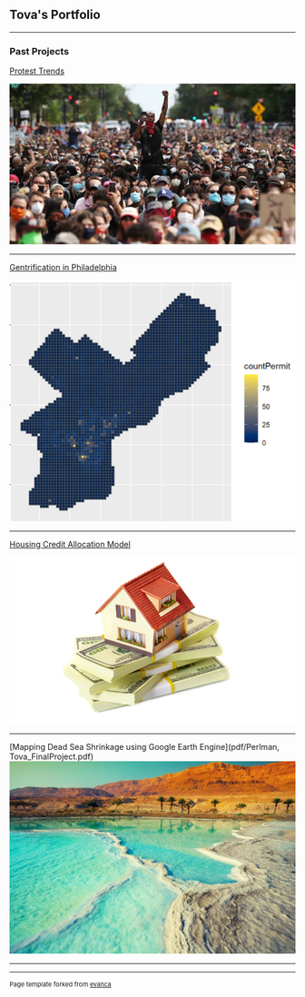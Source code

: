 ## Tova's Portfolio

---

### Past Projects

[Protest Trends](http://tovaperlman.github.io/MUSA550FinalProject/)


<img src="images/protestimagev2.png?raw=true"/>

---
[Gentrification in Philadelphia](https://htmlpreview.github.io/?https://github.com/kristinchang/KristinTova508Final/blob/main/MUSA508_KristinTova_Final.html)

<img src="images/phillygentrification.PNG?raw=true"/>

---
[Housing Credit Allocation Model](https://htmlpreview.github.io/?https://github.com/tovaperlman/508_HW4_Public/blob/master/508_HW4.2.html)

[<img src="images/Housing-Credit.jpg?raw=true"/>](https://htmlpreview.github.io/?https://github.com/tovaperlman/508_HW4_Public/blob/master/508_HW4.2.html)

---
[Mapping Dead Sea Shrinkage using Google Earth Engine](pdf/Perlman, Tova_FinalProject.pdf)
<img src="images/deadsea.jpg?raw=true"/>

---





---
<p style="font-size:11px">Page template forked from <a href="https://github.com/evanca/quick-portfolio">evanca</a></p>
<!-- Remove above link if you don't want to attibute -->
